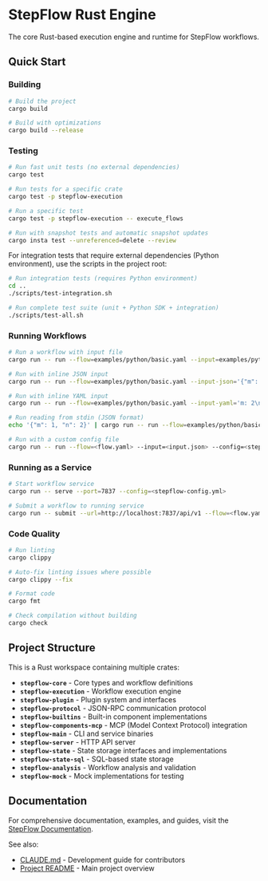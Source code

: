 # StepFlow Rust Engine

The core Rust-based execution engine and runtime for StepFlow workflows.

## Quick Start

### Building

```bash
# Build the project
cargo build

# Build with optimizations
cargo build --release
```

### Testing

```bash
# Run fast unit tests (no external dependencies)
cargo test

# Run tests for a specific crate
cargo test -p stepflow-execution

# Run a specific test
cargo test -p stepflow-execution -- execute_flows

# Run with snapshot tests and automatic snapshot updates
cargo insta test --unreferenced=delete --review
```

For integration tests that require external dependencies (Python environment), use the scripts in the project root:

```bash
# Run integration tests (requires Python environment)
cd ..
./scripts/test-integration.sh

# Run complete test suite (unit + Python SDK + integration)
./scripts/test-all.sh
```

### Running Workflows

```bash
# Run a workflow with input file
cargo run -- run --flow=examples/python/basic.yaml --input=examples/python/input1.json

# Run with inline JSON input
cargo run -- run --flow=examples/python/basic.yaml --input-json='{"m": 3, "n": 4}'

# Run with inline YAML input
cargo run -- run --flow=examples/python/basic.yaml --input-yaml='m: 2\nn: 7'

# Run reading from stdin (JSON format)
echo '{"m": 1, "n": 2}' | cargo run -- run --flow=examples/python/basic.yaml --format=json

# Run with a custom config file
cargo run -- run --flow=<flow.yaml> --input=<input.json> --config=<stepflow-config.yml>
```

### Running as a Service

```bash
# Start workflow service
cargo run -- serve --port=7837 --config=<stepflow-config.yml>

# Submit a workflow to running service
cargo run -- submit --url=http://localhost:7837/api/v1 --flow=<flow.yaml> --input=<input.json>
```

### Code Quality

```bash
# Run linting
cargo clippy

# Auto-fix linting issues where possible
cargo clippy --fix

# Format code
cargo fmt

# Check compilation without building
cargo check
```

## Project Structure

This is a Rust workspace containing multiple crates:

- **`stepflow-core`** - Core types and workflow definitions
- **`stepflow-execution`** - Workflow execution engine
- **`stepflow-plugin`** - Plugin system and interfaces
- **`stepflow-protocol`** - JSON-RPC communication protocol
- **`stepflow-builtins`** - Built-in component implementations
- **`stepflow-components-mcp`** - MCP (Model Context Protocol) integration
- **`stepflow-main`** - CLI and service binaries
- **`stepflow-server`** - HTTP API server
- **`stepflow-state`** - State storage interfaces and implementations
- **`stepflow-state-sql`** - SQL-based state storage
- **`stepflow-analysis`** - Workflow analysis and validation
- **`stepflow-mock`** - Mock implementations for testing

## Documentation

For comprehensive documentation, examples, and guides, visit the [StepFlow Documentation](https://fuzzy-journey-4j3y1we.pages.github.io/).

See also:
- [CLAUDE.md](../CLAUDE.md) - Development guide for contributors
- [Project README](../README.md) - Main project overview